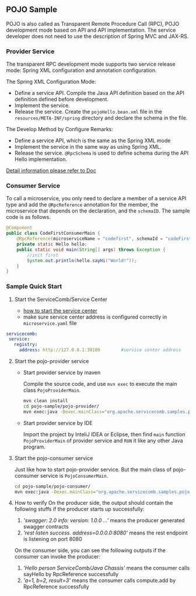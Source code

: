 ## POJO Sample

POJO is also called as Transparent Remote Procedure Call (RPC), POJO development mode based on API and API implementation. The service developer does not need to use the description of Spring MVC and JAX-RS.

### Provider Service

The transparent RPC development mode supports two service release mode: Spring XML configuration and annotation configuration. 

The Spring XML Configuration Mode:

* Define a service API. Compile the Java API definition based on the API definition defined before development. 
* Implement the service. 
* Release the service. Create the `pojoHello.bean.xml` file in the `resources/META-INF/spring` directory and declare the schema in the file. 

The Develop Method by Configure Remarks:

* Define a service API, which is the same as the Spring XML mode
* Implement the service in the same way as using Spring XML.
* Release the service. `@RpcSchema` is used to define schema during the API Hello implementation. 

[Detail information please refer to Doc](https://docs.servicecomb.io/java-chassis/zh_CN/build-provider/transparent-rpc/)

### Consumer Service

To call a microservice, you only need to declare a member of a service API type and add the `@RpcReference` annotation for the member, the microservice that depends on the declaration, and the `schemaID`. The sample code is as follows.

```java
@Component
public class CodeFirstConsumerMain {
    @RpcReference(microserviceName = "codefirst", schemaId = "codeFirstHello")
    private static Hello hello;
    public static void main(String[] args) throws Exception {
     	//init first
        System.out.println(hello.sayHi("World!"));
    }
}
```

### Sample Quick Start

1. Start the ServiceComb/Service Center

   - [how to start the service center](http://servicecomb.apache.org/docs/products/service-center/install/)
   - make sure service center address is configured correctly in `microservice.yaml` file

```yaml
servicecomb:
 service:
   registry:
     address: http://127.0.0.1:30100		#service center address
```

2. Start the pojo-provider service

   - Start provider service by maven

     Compile the source code, and use `mvn exec` to execute the main class `PojoProviderMain`.

     ```bash
     mvn clean install
     cd pojo-sample/pojo-provider/
     mvn exec:java -Dexec.mainClass="org.apache.servicecomb.samples.pojo.provider.PojoProviderMain"
     ```

   - Start provider service by IDE

     Import the project by InteliJ IDEA or Eclipse, then find `main` function `PojoProviderMain` of provider service and `RUN` it like any other Java program.

3. Start the pojo-consumer service 

   Just like how to start pojo-provider service. But the main class of pojo-consumer service is `PojoConsumerMain`. 

   ```bash
   cd pojo-sample/pojo-consumer/
   mvn exec:java -Dexec.mainClass="org.apache.servicecomb.samples.pojo.consumer.PojoConsumerMain"
   ```

4. How to verify
   On the producer side, the output should contain the following stuffs if the producer starts up successfully:
   1. *'swagger: 2.0 info: version: 1.0.0 ...'* means the producer generated swagger contracts
   2. *'rest listen success. address=0.0.0.0:8080'* means the rest endpoint is listening on port 8080
   
   On the consumer side, you can see the following outputs if the consumer can invoke the producer:
   1. *'Hello person ServiceComb/Java Chassis'* means the consumer calls sayHello by RpcReference successfully
   2. *'a=1, b=2, result=3'* means the consumer calls compute.add by RpcReference successfully
   ​